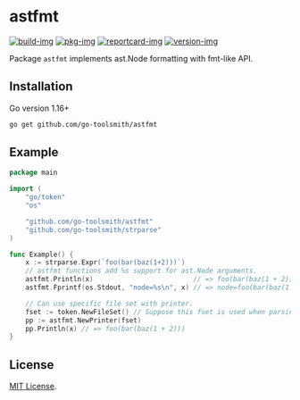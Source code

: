 # astfmt

[![build-img]][build-url]
[![pkg-img]][pkg-url]
[![reportcard-img]][reportcard-url]
[![version-img]][version-url]

Package `astfmt` implements ast.Node formatting with fmt-like API.

## Installation

Go version 1.16+

```bash
go get github.com/go-toolsmith/astfmt
```

## Example

```go
package main

import (
	"go/token"
	"os"

	"github.com/go-toolsmith/astfmt"
	"github.com/go-toolsmith/strparse"
)

func Example() {
	x := strparse.Expr(`foo(bar(baz(1+2)))`)
	// astfmt functions add %s support for ast.Node arguments.
	astfmt.Println(x)                         // => foo(bar(baz(1 + 2)))
	astfmt.Fprintf(os.Stdout, "node=%s\n", x) // => node=foo(bar(baz(1 + 2)))

	// Can use specific file set with printer.
	fset := token.NewFileSet() // Suppose this fset is used when parsing
	pp := astfmt.NewPrinter(fset)
	pp.Println(x) // => foo(bar(baz(1 + 2)))
}
```

## License

[MIT License](LICENSE).

[build-img]: https://github.com/go-toolsmith/astfmt/workflows/build/badge.svg
[build-url]: https://github.com/go-toolsmith/astfmt/actions
[pkg-img]: https://pkg.go.dev/badge/go-toolsmith/astfmt
[pkg-url]: https://pkg.go.dev/github.com/go-toolsmith/astfmt
[reportcard-img]: https://goreportcard.com/badge/go-toolsmith/astfmt
[reportcard-url]: https://goreportcard.com/report/go-toolsmith/astfmt
[version-img]: https://img.shields.io/github/v/release/go-toolsmith/astfmt
[version-url]: https://github.com/go-toolsmith/astfmt/releases

